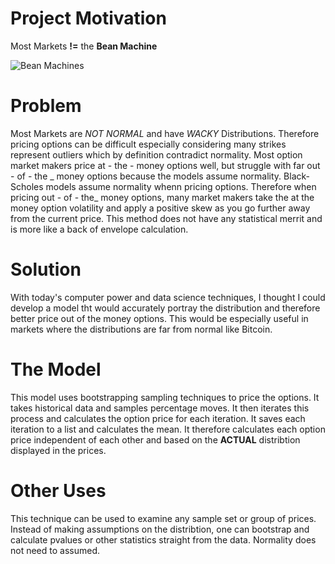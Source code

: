 # Project Motivation

Most Markets **!=** the **Bean Machine** 

![Bean Machines](https://github.com/mattsinbox/pricing_with_non-normal_distributions/blob/master/bean_machine.jpg)



# Problem
Most Markets are *NOT NORMAL* and have *WACKY* Distributions.  Therefore pricing options can be difficult especially considering many strikes represent outliers which by definition contradict normality.  Most option market makers price at - the - money options well, but struggle with far out - of - the _ money options because the models assume normality.  Black-Scholes models assume normality whenn pricing options.  Therefore when pricing out - of - the_ money options, many market makers take the at the money option volatility and apply a positive skew as you go further away from the current price.  This method does not have any statistical merrit and is more like a back of envelope calculation.  

# Solution
With today's computer power and data science techniques, I thought I could develop a model tht would accurately portray the distribution and therefore better price out of the money options.  This would be especially useful in markets where the distributions are far from normal like Bitcoin.  

# The Model
This model uses bootstrapping sampling techniques to price the options.  It takes historical data and samples percentage moves.  It then iterates this process and calculates the option price for each iteration.   It saves each iteration to a list and calculates the mean.  It therefore calculates each option price independent of each other and based on the **ACTUAL** distribtion displayed in the prices.  

# Other Uses
This technique can be used to examine any sample set or group of prices.  Instead of making assumptions on the distribtion, one can bootstrap and calculate pvalues or other statistics straight from the data.  Normality does not need to assumed.  


